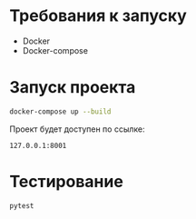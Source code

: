 # Требования к запуску
- Docker
- Docker-compose

# Запуск проекта
~~~bash
docker-compose up --build
~~~
Проект будет доступен по ссылке:
~~~
127.0.0.1:8001
~~~

# Тестирование

~~~bash
pytest
~~~